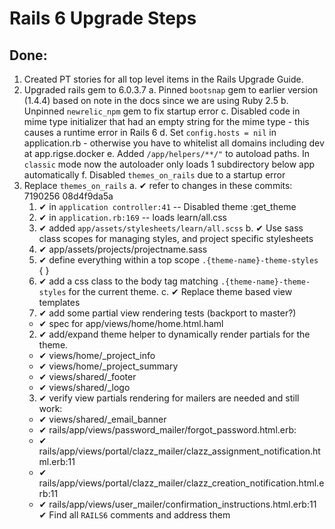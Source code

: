 # Rails 6 Upgrade Steps

## Done:

1. Created PT stories for all top level items in the Rails Upgrade Guide.
2. Upgraded rails gem to 6.0.3.7
  a. Pinned `bootsnap` gem to earlier version (1.4.4) based on note in the docs since we are using Ruby 2.5
  b. Unpinned `newrelic_npm` gem to fix startup error
  c. Disabled code in mime type initializer that had an empty string for the mime type - this causes a runtime error in Rails 6
  d. Set `config.hosts = nil` in application.rb - otherwise you have to whitelist all domains including dev at app.rigse.docker
  e. Added `/app/helpers/**/"` to autoload paths.  In `classic` mode now the autoloader only loads 1 subdirectory below app automatically
  f. Disabled `themes_on_rails` due to a startup error
3. Replace `themes_on_rails`
  a. ✔ refer to changes in these commits: 7190256 08d4f9da5a
    1. ✔ in `application controller:41` -- Disabled theme :get_theme
    2. ✔ in `application.rb:169`  -- loads learn/all.css
    3. ✔ added `app/assets/stylesheets/learn/all.scss`
  b. ✔ Use sass class scopes for managing styles, and project specific stylesheets
    1. ✔ app/assets/projects/projectname.sass
    2. ✔ define everything within a top scope `.{theme-name}-theme-styles` { }
    3. ✔ add a css class to the body tag matching `.{theme-name}-theme-styles` for the
    current theme.
  c. ✔ Replace theme based view templates
    1. ✔ add some partial view rendering tests (backport to master?)
      - ✔ spec for app/views/home/home.html.haml
    2. ✔ add/expand theme helper to dynamically render partials for the theme.
      - ✔ views/home/_project_info
      - ✔ views/home/_project_summary
      - ✔ views/shared/_footer
      - ✔ views/shared/_logo
    3. ✔ verify view partials rendering for mailers are needed and still work:
      - ✔ views/shared/_email_banner
      - ✔ rails/app/views/password_mailer/forgot_password.html.erb:
      - ✔ rails/app/views/portal/clazz_mailer/clazz_assignment_notification.html.erb:11
      - ✔ rails/app/views/portal/clazz_mailer/clazz_creation_notification.html.erb:11
      - ✔ rails/app/views/user_mailer/confirmation_instructions.html.erb:11
    ✔  Find all `RAILS6` comments and address them
